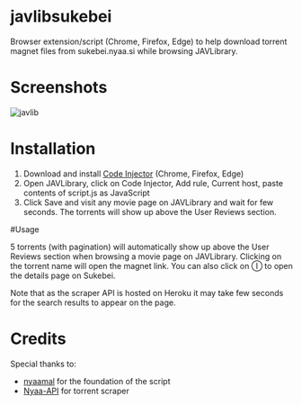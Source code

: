 # javlibsukebei
Browser extension/script (Chrome, Firefox, Edge) to help download torrent magnet files from sukebei.nyaa.si while browsing JAVLibrary.

# Screenshots
![javlib](https://user-images.githubusercontent.com/82695058/115248177-aa81fa80-a151-11eb-91ec-accc65e32df7.png)

# Installation

1. Download and install <a href="https://github.com/Lor-Saba/Code-Injector">Code Injector</a> (Chrome, Firefox, Edge)
2. Open JAVLibrary, click on Code Injector, Add rule, Current host, paste contents of script.js as JavaScript
3. Click Save and visit any movie page on JAVLibrary and wait for few seconds. The torrents will show up above the User Reviews section.

#Usage

5 torrents (with pagination) will automatically show up above the User Reviews section when browsing a movie page on JAVLibrary. Clicking on the torrent name will open the magnet link. You can also click on Ⓘ to open the details page on Sukebei.

Note that as the scraper API is hosted on Heroku it may take few seconds for the search results to appear on the page.

# Credits

Special thanks to:
- <a href="https://github.com/laxyapahuja/nyaamal">nyaamal</a> for the foundation of the script
- <a href="https://github.com/Vivek-Kolhe/Nyaa-API">Nyaa-API</a> for torrent scraper
